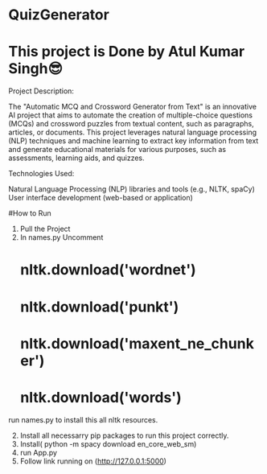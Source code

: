 # QuizGenerator
# This project is Done by Atul Kumar Singh😎

Project Description:

The "Automatic MCQ and Crossword Generator from Text" is an innovative AI project that aims to automate the creation of multiple-choice questions (MCQs) and crossword puzzles from textual content, such as paragraphs, articles, or documents. This project leverages natural language processing (NLP) techniques and machine learning to extract key information from text and generate educational materials for various purposes, such as assessments, learning aids, and quizzes.




Technologies Used:

Natural Language Processing (NLP) libraries and tools (e.g., NLTK, spaCy)
User interface development (web-based or application)


#How to Run
1. Pull the Project
2. In names.py
    Uncomment  
    # nltk.download('wordnet')
    # nltk.download('punkt')
    # nltk.download('maxent_ne_chunker')
    # nltk.download('words')
 run names.py to install this all nltk resources.

2. Install all necessarry pip packages to run this project correctly.
3. Install( python -m spacy download en_core_web_sm)
3. run App.py
4. Follow link running on (http://127.0.0.1:5000)
